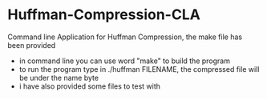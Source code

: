 # Huffman-Compression-CLA
Command line Application for Huffman Compression, the make file has been provided 
- in command line you can use word "make" to build the program 
- to run the program type in ./huffman FILENAME, the compressed file will be under the name byte
- i have also provided some files to test with 
